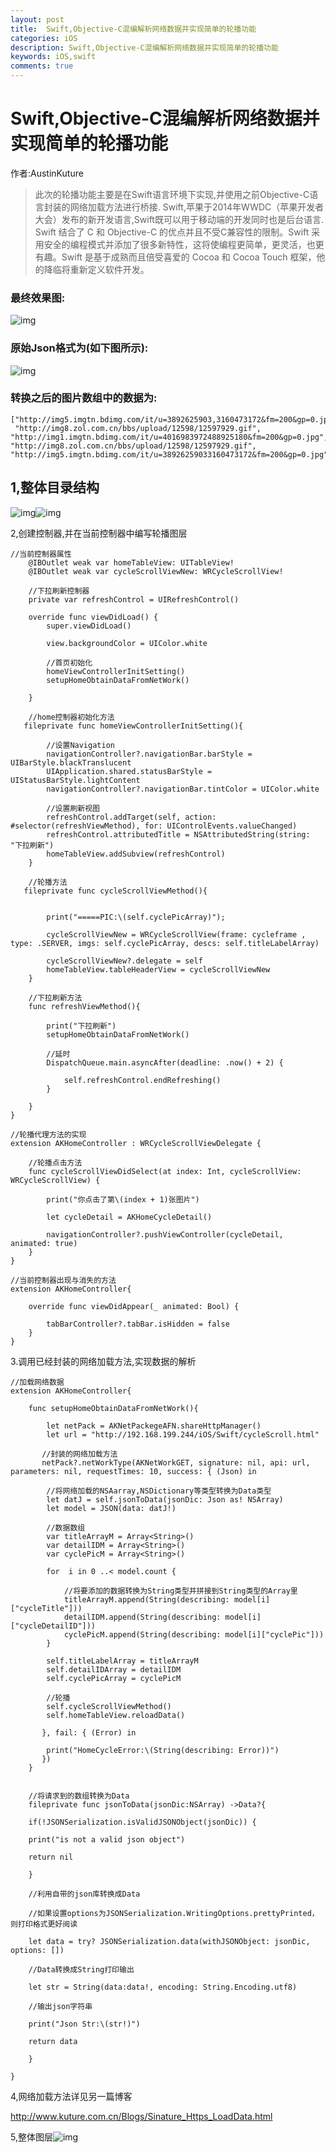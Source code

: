 ```yaml
---
layout: post
title:  Swift,Objective-C混编解析网络数据并实现简单的轮播功能
categories: iOS
description: Swift,Objective-C混编解析网络数据并实现简单的轮播功能
keywords: iOS,swift
comments: true
---
```


# Swift,Objective-C混编解析网络数据并实现简单的轮播功能

作者:AustinKuture

> 此次的轮播功能主要是在Swift语言环境下实现,并使用之前Objective-C语言封装的网络加载方法进行桥接. Swift,苹果于2014年WWDC（苹果开发者大会）发布的新开发语言,Swift既可以用于移动端的开发同时也是后台语言. Swift 结合了 C 和 Objective-C 的优点并且不受C兼容性的限制。Swift 采用安全的编程模式并添加了很多新特性，这将使编程更简单，更灵活，也更有趣。Swift 是基于成熟而且倍受喜爱的 Cocoa 和 Cocoa Touch 框架，他的降临将重新定义软件开发。

### 最终效果图:

![img](https://static.oschina.net/uploads/space/2017/0719/103008_7Ecm_2728740.gif)

### 原始Json格式为(如下图所示):

![img](https://static.oschina.net/uploads/space/2017/0719/095841_WMvU_2728740.png)

### 转换之后的图片数组中的数据为:

```
["http://img5.imgtn.bdimg.com/it/u=3892625903,3160473172&fm=200&gp=0.jpg",
 "http://img8.zol.com.cn/bbs/upload/12598/12597929.gif", 
"http://img1.imgtn.bdimg.com/it/u=4016983972488925180&fm=200&gp=0.jpg", 
"http://img8.zol.com.cn/bbs/upload/12598/12597929.gif", 
"http://img5.imgtn.bdimg.com/it/u=38926259033160473172&fm=200&gp=0.jpg"]
```

## 1,整体目录结构

![img](https://static.oschina.net/uploads/space/2017/0724/133707_9chI_2728740.png)![img](https://static.oschina.net/uploads/space/2017/0724/133707_ZjhT_2728740.png)

2,创建控制器,并在当前控制器中编写轮播图层 

```
//当前控制器属性
    @IBOutlet weak var homeTableView: UITableView!
    @IBOutlet weak var cycleScrollViewNew: WRCycleScrollView!

    //下拉刷新控制器
    private var refreshControl = UIRefreshControl()

    override func viewDidLoad() {
        super.viewDidLoad()

        view.backgroundColor = UIColor.white

        //首页初始化
        homeViewControllerInitSetting()
        setupHomeObtainDataFromNetWork()

    }

    //home控制器初始化方法
   fileprivate func homeViewControllerInitSetting(){

        //设置Navigation
        navigationController?.navigationBar.barStyle = UIBarStyle.blackTranslucent
        UIApplication.shared.statusBarStyle = UIStatusBarStyle.lightContent
        navigationController?.navigationBar.tintColor = UIColor.white

        //设置刷新视图
        refreshControl.addTarget(self, action: #selector(refreshViewMethod), for: UIControlEvents.valueChanged)
        refreshControl.attributedTitle = NSAttributedString(string: "下拉刷新")
        homeTableView.addSubview(refreshControl)
    }

    //轮播方法
   fileprivate func cycleScrollViewMethod(){


        print("=====PIC:\(self.cyclePicArray)");

        cycleScrollViewNew = WRCycleScrollView(frame: cycleframe , type: .SERVER, imgs: self.cyclePicArray, descs: self.titleLabelArray)

        cycleScrollViewNew?.delegate = self
        homeTableView.tableHeaderView = cycleScrollViewNew
    }

    //下拉刷新方法
    func refreshViewMethod(){

        print("下拉刷新")
        setupHomeObtainDataFromNetWork()

        //延时
        DispatchQueue.main.asyncAfter(deadline: .now() + 2) {

            self.refreshControl.endRefreshing()
        }

    }
}

//轮播代理方法的实现
extension AKHomeController : WRCycleScrollViewDelegate {

    //轮播点击方法
    func cycleScrollViewDidSelect(at index: Int, cycleScrollView: WRCycleScrollView) {

        print("你点击了第\(index + 1)张图片")

        let cycleDetail = AKHomeCycleDetail()

        navigationController?.pushViewController(cycleDetail, animated: true)
    }
}

//当前控制器出现与消失的方法
extension AKHomeController{

    override func viewDidAppear(_ animated: Bool) {

        tabBarController?.tabBar.isHidden = false
    }
}
```

3.调用已经封装的网络加载方法,实现数据的解析

```
//加载网络数据
extension AKHomeController{

    func setupHomeObtainDataFromNetWork(){

        let netPack = AKNetPackegeAFN.shareHttpManager()
        let url = "http://192.168.199.244/iOS/Swift/cycleScroll.html"

       //封装的网络加载方法
       netPack?.netWorkType(AKNetWorkGET, signature: nil, api: url, parameters: nil, requestTimes: 10, success: { (Json) in

        //将网络加载的NSAarray,NSDictionary等类型转换为Data类型
        let datJ = self.jsonToData(jsonDic: Json as! NSArray)
        let model = JSON(data: datJ!)

        //数据数组
        var titleArrayM = Array<String>()
        var detailIDM = Array<String>()
        var cyclePicM = Array<String>()

        for  i in 0 ..< model.count {

            //将要添加的数据转换为String类型并拼接到String类型的Array里
            titleArrayM.append(String(describing: model[i]["cycleTitle"]))
            detailIDM.append(String(describing: model[i]["cycleDetailID"]))
            cyclePicM.append(String(describing: model[i]["cyclePic"]))
        }

        self.titleLabelArray = titleArrayM
        self.detailIDArray = detailIDM
        self.cyclePicArray = cyclePicM

        //轮播
        self.cycleScrollViewMethod()
        self.homeTableView.reloadData()

       }, fail: { (Error) in

        print("HomeCycleError:\(String(describing: Error))")
       })
    }


    //将请求到的数组转换为Data
    fileprivate func jsonToData(jsonDic:NSArray) ->Data?{

    if(!JSONSerialization.isValidJSONObject(jsonDic)) {

    print("is not a valid json object")

    return nil

    }

    //利用自带的json库转换成Data

    //如果设置options为JSONSerialization.WritingOptions.prettyPrinted，则打印格式更好阅读

    let data = try? JSONSerialization.data(withJSONObject: jsonDic, options: [])

    //Data转换成String打印输出

    let str = String(data:data!, encoding: String.Encoding.utf8)

    //输出json字符串

    print("Json Str:\(str!)")

    return data

    }

}
```

4,网络加载方法详见另一篇博客

<http://www.kuture.com.cn/Blogs/Sinature_Https_LoadData.html>

5,整体图层![img](https://static.oschina.net/uploads/space/2017/0724/133707_SImn_2728740.png)